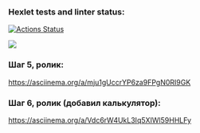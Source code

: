 ### Hexlet tests and linter status:
[![Actions Status](https://github.com/Ser054/java-project-61/workflows/hexlet-check/badge.svg)](https://github.com/Ser054/java-project-61/actions)

<a href="https://codeclimate.com/github/Ser054/java-project-61/maintainability"><img src="https://api.codeclimate.com/v1/badges/70c7c53516e4d4e77b38/maintainability" /></a>

### Шаг 5, ролик:
https://asciinema.org/a/mju1gUccrYP6za9FPgN0RI9GK

### Шаг 6, ролик (добавил калькулятор):
https://asciinema.org/a/Vdc6rW4UkL3Iq5XIWl59HHLFy

